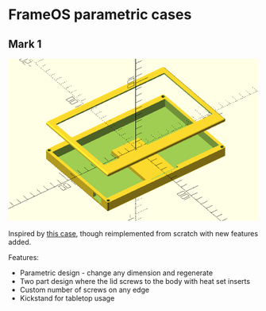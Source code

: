 # FrameOS parametric cases

## Mark 1

![7in3e](./mark1/images/7in3e-model.png)

Inspired by [this case](https://www.printables.com/model/82001-waveshare-75-screen-case-remix), though reimplemented from scratch with new features added.

Features:
- Parametric design - change any dimension and regenerate
- Two part design where the lid screws to the body with heat set inserts
- Custom number of screws on any edge
- Kickstand for tabletop usage
